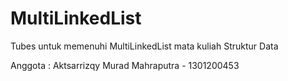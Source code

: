 # MultiLinkedList
Tubes untuk memenuhi MultiLinkedList mata kuliah Struktur Data

Anggota : 
Aktsarrizqy Murad Mahraputra - 1301200453
